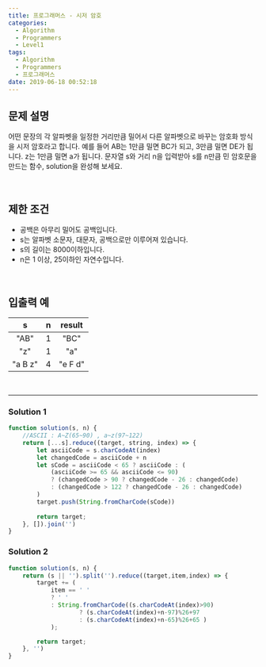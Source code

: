```yaml
---
title: 프로그래머스 - 시저 암호
categories:
  - Algorithm
  - Programmers
  - Level1
tags:
  - Algorithm
  - Programmers
  - 프로그래머스
date: 2019-06-18 00:52:18
---
```



## 문제 설명
어떤 문장의 각 알파벳을 일정한 거리만큼 밀어서 다른 알파벳으로 바꾸는 암호화 방식을 시저 암호라고 합니다. 
예를 들어 AB는 1만큼 밀면 BC가 되고, 3만큼 밀면 DE가 됩니다. 
z는 1만큼 밀면 a가 됩니다. 
문자열 s와 거리 n을 입력받아 s를 n만큼 민 암호문을 만드는 함수, solution을 완성해 보세요.

<!-- more -->
<br/>

## 제한 조건
- 공백은 아무리 밀어도 공백입니다.
- s는 알파벳 소문자, 대문자, 공백으로만 이루어져 있습니다.
- s의 길이는 8000이하입니다.
- n은 1 이상, 25이하인 자연수입니다.

<br/>

## 입출력 예
| s | n | result |
| :---: | :---: | :---: |
| "AB" | 1 | "BC" |
| "z" | 1 | "a" |
| "a B z" | 4 | "e F d" |

<br/>

---

### Solution 1
```javascript
function solution(s, n) {
    //ASCII : A~Z(65~90) , a~z(97~122)
    return [...s].reduce((target, string, index) => {
        let asciiCode = s.charCodeAt(index)
        let changedCode = asciiCode + n
        let sCode = asciiCode < 65 ? asciiCode : (
            (asciiCode >= 65 && asciiCode <= 90) 
            ? (changedCode > 90 ? changedCode - 26 : changedCode)
            : (changedCode > 122 ? changedCode - 26 : changedCode)
        )
        target.push(String.fromCharCode(sCode))
        
        return target;
    }, []).join('')
}
```

### Solution 2

```javascript
function solution(s, n) {
    return (s || '').split('').reduce((target,item,index) => {
        target += (
            item == ' ' 
            ? ' ' 
            : String.fromCharCode((s.charCodeAt(index)>90)
                    ? (s.charCodeAt(index)+n-97)%26+97 
                    : (s.charCodeAt(index)+n-65)%26+65 )
            );

        return target;
    }, '')
}
```